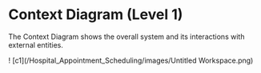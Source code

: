 # Context Diagram (Level 1)
The Context Diagram shows the overall system and its interactions with external entities.

! [c1](/Hospital_Appointment_Scheduling/images/Untitled Workspace.png)
